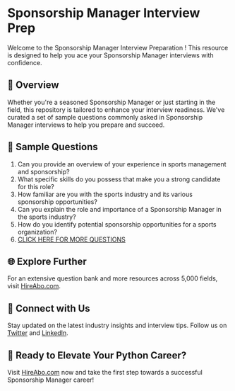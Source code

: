 # Sponsorship Manager Interview Prep

Welcome to the Sponsorship Manager Interview Preparation ! This resource is designed to help you ace your Sponsorship Manager interviews with confidence.

## 🚀 Overview

Whether you're a seasoned Sponsorship Manager or just starting in the field, this repository is tailored to enhance your interview readiness. We've curated a set of sample questions commonly asked in Sponsorship Manager interviews to help you prepare and succeed.

## 📝 Sample Questions

1. Can you provide an overview of your experience in sports management and sponsorship?
2. What specific skills do you possess that make you a strong candidate for this role?
3. How familiar are you with the sports industry and its various sponsorship opportunities?
4. Can you explain the role and importance of a Sponsorship Manager in the sports industry?
5. How do you identify potential sponsorship opportunities for a sports organization?
6. [CLICK HERE FOR MORE QUESTIONS](https://hireabo.com/job/15_2_13/Sponsorship%20Manager)

## 🌐 Explore Further

For an extensive question bank and more resources across 5,000 fields, visit [HireAbo.com](https://www.hireabo.com).

## 📱 Connect with Us

Stay updated on the latest industry insights and interview tips. Follow us on [Twitter](https://twitter.com/hireabo) and [LinkedIn](https://www.linkedin.com/in/hire-abo-3609972a8/).

## 🚀 Ready to Elevate Your Python Career?

Visit [HireAbo.com](https://www.hireabo.com) now and take the first step towards a successful Sponsorship Manager career!